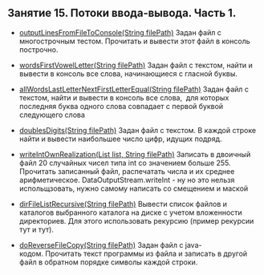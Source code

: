 ## Занятие 15. Потоки ввода-вывода. Часть 1.
* [outputLinesFromFileToConsole(String filePath)](FileTextUtils) Задан файл с многострочным тестом. Прочитать и вывести этот файл в консоль построчно.

* [wordsFirstVowelLetter(String filePath)](FileTextUtils) Задан файл с текстом, найти и вывести в консоль все слова, начинающиеся с гласной буквы.

* [allWordsLastLetterNextFirstLetterEqual(String filePath)](FileTextUtils) Задан файл с текстом, найти и вывести в консоль все слова,  для которых последняя буква одного слова совпадает с первой буквой следующего слова

* [doublesDigits(String filePath)](FileTextUtils) Задан файл с текстом. В каждой строке найти и вывести наибольшее число цифр, идущих подряд.

* [writeIntOwnRealization(List<Integer> list, String filePath)](FileTextUtils) Записать в двоичный файл 20 случайных чисел типа int со значением больше 255. Прочитать записанный файл, распечатать числа и их среднее арифметическое. DataOutputStream.writeInt - ну
но это нельзя испольщзовать, нужно самому написать со смещением и маской
* [dirFileListRecursive(String filePath)](FileTextUtils) Вывести список файлов и каталогов выбранного каталога на диске с учетом вложенности директориев. Для этого использовать рекурсию (пример рекурсии тут и тут).
* [doReverseFileCopy(String filePath)](FileTextUtils) Задан файл с java-кодом. Прочитать текст программы из файла и записать в другой файл в обратном порядке символы каждой строки. 